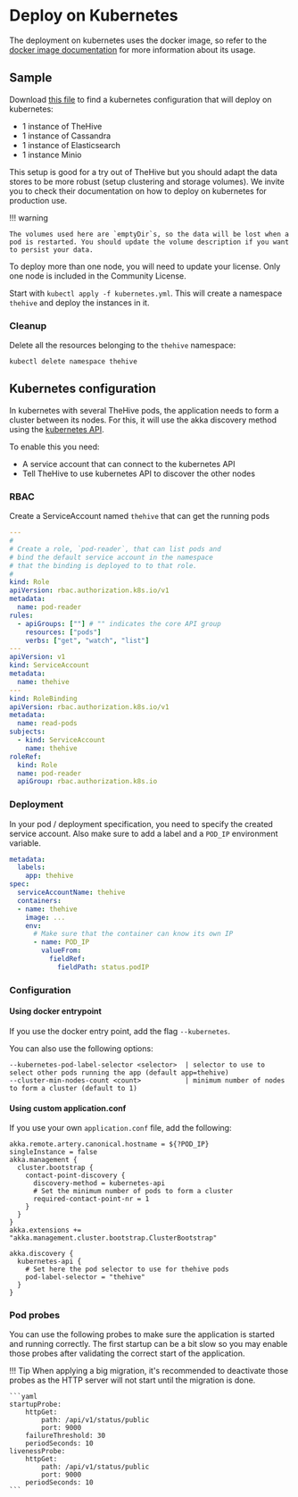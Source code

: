 # Deploy on Kubernetes

The deployment on kubernetes uses the docker image, so refer to the [docker image documentation](docker.md) for more information about its usage. 

## Sample

Download [this file](kubernetes.yml) to find a kubernetes configuration that will deploy on kubernetes: 

- 1 instance of TheHive
- 1 instance of Cassandra
- 1 instance of Elasticsearch
- 1 instance Minio

This setup is good for a try out of TheHive but you should adapt the data stores to be more robust (setup clustering and storage volumes). We invite you to check their documentation on how to deploy on kubernetes for production use.

!!! warning

    The volumes used here are `emptyDir`s, so the data will be lost when a pod is restarted. You should update the volume description if you want to persist your data.

To deploy more than one node, you will need to update your license. Only one node is included in the Community License.

Start with `kubectl apply -f kubernetes.yml`. This will create a namespace `thehive` and deploy the instances in it. 

### Cleanup

Delete all the resources belonging to the `thehive` namespace:

```
kubectl delete namespace thehive
```

## Kubernetes configuration

In kubernetes with several TheHive pods, the application needs to form a cluster between its nodes. For this, it will use the akka discovery method using the [kubernetes API](https://doc.akka.io/docs/akka-management/current/discovery/kubernetes.html).

To enable this you need:

- A service account that can connect to the kubernetes API
- Tell TheHive to use kubernetes API to discover the other nodes

### RBAC

Create a ServiceAccount named `thehive` that can get the running pods

```yaml
---
#
# Create a role, `pod-reader`, that can list pods and
# bind the default service account in the namespace
# that the binding is deployed to to that role.
#
kind: Role
apiVersion: rbac.authorization.k8s.io/v1
metadata:
  name: pod-reader
rules:
  - apiGroups: [""] # "" indicates the core API group
    resources: ["pods"]
    verbs: ["get", "watch", "list"]
---
apiVersion: v1
kind: ServiceAccount
metadata:
  name: thehive
---
kind: RoleBinding
apiVersion: rbac.authorization.k8s.io/v1
metadata:
  name: read-pods
subjects:
  - kind: ServiceAccount
    name: thehive
roleRef:
  kind: Role
  name: pod-reader
  apiGroup: rbac.authorization.k8s.io
```

### Deployment

In your pod / deployment specification, you need to specify the created service account.
Also make sure to add a label and a `POD_IP` environment variable.

```yaml
metadata:
  labels:
    app: thehive
spec:
  serviceAccountName: thehive
  containers:
  - name: thehive
    image: ...
    env:
      # Make sure that the container can know its own IP
      - name: POD_IP
        valueFrom:
          fieldRef:
            fieldPath: status.podIP
```

### Configuration

#### Using docker entrypoint

If you use the docker entry point, add the flag `--kubernetes`.

You can also use the following options:
```
--kubernetes-pod-label-selector <selector>  | selector to use to select other pods running the app (default app=thehive)
--cluster-min-nodes-count <count>           | minimum number of nodes to form a cluster (default to 1)
```

#### Using custom application.conf

If you use your own `application.conf` file, add the following:
```hocon
akka.remote.artery.canonical.hostname = ${?POD_IP}
singleInstance = false
akka.management {
  cluster.bootstrap {
    contact-point-discovery {
      discovery-method = kubernetes-api
      # Set the minimum number of pods to form a cluster
      required-contact-point-nr = 1
    }
  }
}
akka.extensions += "akka.management.cluster.bootstrap.ClusterBootstrap"

akka.discovery {
  kubernetes-api {
    # Set here the pod selector to use for thehive pods
    pod-label-selector = "thehive"
  }
}
```

### Pod probes

You can use the following probes to make sure the application is started and running correctly. The first startup can be a bit slow so you may enable those probes after validating the correct start of the application.

!!! Tip
    When applying a big migration, it's recommended to deactivate those probes as the HTTP server will not start until the migration is done.
    
    ```yaml
    startupProbe:
        httpGet:
            path: /api/v1/status/public
            port: 9000
        failureThreshold: 30
        periodSeconds: 10
    livenessProbe:
        httpGet:
            path: /api/v1/status/public
            port: 9000
        periodSeconds: 10
    ```